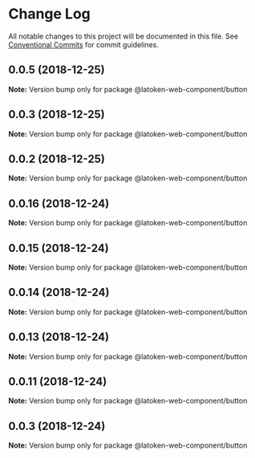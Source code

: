 # Change Log

All notable changes to this project will be documented in this file.
See [Conventional Commits](https://conventionalcommits.org) for commit guidelines.

## 0.0.5 (2018-12-25)

**Note:** Version bump only for package @latoken-web-component/button





## 0.0.3 (2018-12-25)

**Note:** Version bump only for package @latoken-web-component/button





## 0.0.2 (2018-12-25)

**Note:** Version bump only for package @latoken-web-component/button





## 0.0.16 (2018-12-24)

**Note:** Version bump only for package @latoken-web-component/button





## 0.0.15 (2018-12-24)

**Note:** Version bump only for package @latoken-web-component/button





## 0.0.14 (2018-12-24)

**Note:** Version bump only for package @latoken-web-component/button





## 0.0.13 (2018-12-24)

**Note:** Version bump only for package @latoken-web-component/button





## 0.0.11 (2018-12-24)

**Note:** Version bump only for package @latoken-web-component/button





## 0.0.3 (2018-12-24)

**Note:** Version bump only for package @latoken-web-component/button
